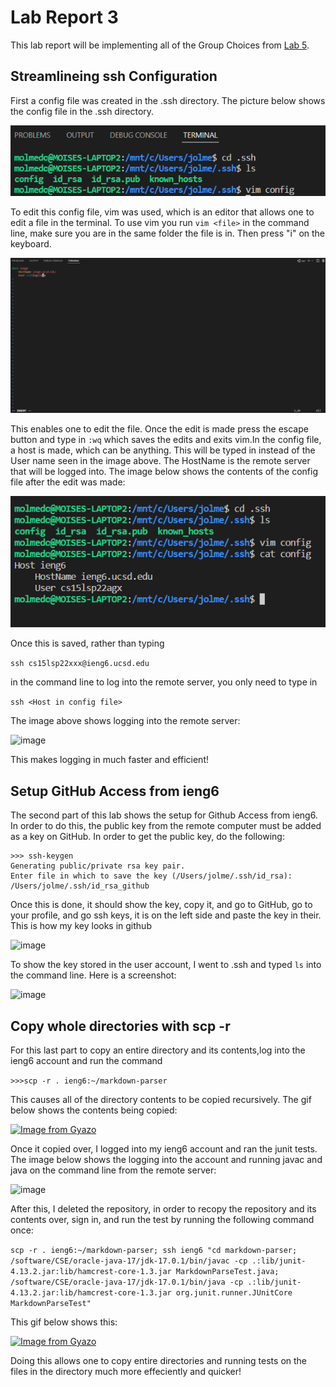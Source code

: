 # Lab Report 3
This lab report will be implementing all of the Group Choices from [Lab 5](https://docs.google.com/document/d/1NQ17hecUPFKeoFyrEvK9DBlCS1JkDbMW6Ygrf_CJJJU/edit).

## Streamlineing ssh Configuration
First a config file was created in the .ssh directory. The picture below shows the config file in the .ssh directory. 

![image](labReport3Images\LabReport3Configls.png)

To edit this config file, vim was used, which is an editor that allows one to edit a file in the terminal. To use vim you run ```vim <file>``` in the command line, make sure you are in the same folder the file is in. Then press "i" on the keyboard. 

![image](labReport3Images\LabReport3UsingVim.png)

This enables one to edit the file. Once the edit is made press the escape button and type in ```:wq``` which saves the edits and exits vim.In the config file, a host is made, which can be anything. This will be typed in instead of the User name seen in the image above. The HostName is the remote server that will be logged into. The image below shows the contents of the config file after the edit was made:

![image](labReport3Images\LabReport3ConfigCat.png)

Once this is saved, rather than typing

```ssh cs15lsp22xxx@ieng6.ucsd.edu```

in the command line to log into the remote server, you only need to type in 

```ssh <Host in config file>```

The image above shows logging into the remote server:

![image](labReport3Images\LabReport3pt1.png)

This makes logging in much faster and efficient!

## Setup GitHub Access from ieng6
The second part of this lab shows the setup for Github Access from ieng6. In order to do this, the public key from the remote computer must be added as a key on GitHub. In order to get the public key, do the following:

```
>>> ssh-keygen
Generating public/private rsa key pair.
Enter file in which to save the key (/Users/jolme/.ssh/id_rsa): /Users/jolme/.ssh/id_rsa_github

```

Once this is done, it should show the key, copy it, and go to GitHub, go to your profile, and go ssh keys, it is on the left side and paste the key in their. This is how my key looks in github

![image](labReport3Images\LabReport3sshOnGitHub.png)

To show the key stored in the user account, I went to .ssh and typed ```ls``` into the command line. Here is a screenshot:

![image](labReport3Images\LabReport3keylocation.png)


## Copy whole directories with scp -r

For this last part to copy an entire directory and its contents,log into the ieng6 account and run the command

```>>>scp -r . ieng6:~/markdown-parser```

This causes all of the directory contents to be copied recursively. The gif below shows the contents being copied:

[![Image from Gyazo](https://i.gyazo.com/cc1e03c97af19babde7017dcdd81481c.gif)](https://gyazo.com/cc1e03c97af19babde7017dcdd81481c)

Once it copied over, I logged into my ieng6 account and ran the junit tests. The image below shows the logging into the account and running javac and java on the command line from the remote server:

![image](labReport3Images\LabReport3pt2.png)

After this, I deleted the repository, in order to recopy the repository and its contents over, sign in, and run the test by running the following command once:

```scp -r . ieng6:~/markdown-parser; ssh ieng6 "cd markdown-parser; /software/CSE/oracle-java-17/jdk-17.0.1/bin/javac -cp .:lib/junit-4.13.2.jar:lib/hamcrest-core-1.3.jar MarkdownParseTest.java; /software/CSE/oracle-java-17/jdk-17.0.1/bin/java -cp .:lib/junit-4.13.2.jar:lib/hamcrest-core-1.3.jar org.junit.runner.JUnitCore MarkdownParseTest"```

This gif below shows this:

[![Image from Gyazo](https://i.gyazo.com/7d876b65b6f505a1439966340dccd37b.gif)](https://gyazo.com/7d876b65b6f505a1439966340dccd37b)


Doing this allows one to copy entire directories and running tests on the files in the directory much more effeciently and quicker!




